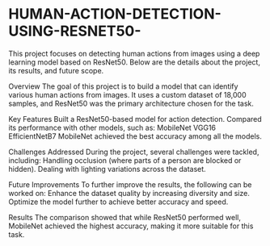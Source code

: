 # HUMAN-ACTION-DETECTION-USING-RESNET50-
This project focuses on detecting human actions from images using a deep learning model based on ResNet50. Below are the details about the project, its results, and future scope.

Overview
The goal of this project is to build a model that can identify various human actions from images. It uses a custom dataset of 18,000 samples, and ResNet50 was the primary architecture chosen for the task.

Key Features
Built a ResNet50-based model for action detection.
Compared its performance with other models, such as:
MobileNet
VGG16
EfficientNetB7
MobileNet achieved the best accuracy among all the models.

Challenges Addressed
During the project, several challenges were tackled, including:
Handling occlusion (where parts of a person are blocked or hidden).
Dealing with lighting variations across the dataset.

Future Improvements
To further improve the results, the following can be worked on:
Enhance the dataset quality by increasing diversity and size.
Optimize the model further to achieve better accuracy and speed.

Results
The comparison showed that while ResNet50 performed well, MobileNet achieved the highest accuracy, making it more suitable for this task.
